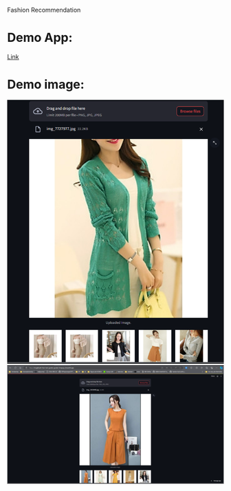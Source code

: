 Fashion Recommendation
# Demo App:  
[Link](https://longkhanh-fam-test-gradio-gradio-5nwpcp.streamlit.app/)
# Demo image:
![](img/demo1.png)
![](img/demo2.png)
